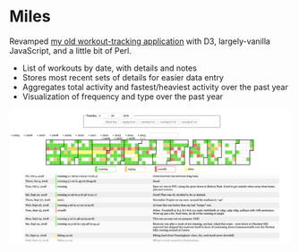 # Miles

Revamped [my old workout-tracking application](https://github.com/orangejenny/workouts) with D3, largely-vanilla JavaScript, and a little bit of Perl.

* List of workouts by date, with details and notes
* Stores most recent sets of details for easier data entry
* Aggregates total activity and fastest/heaviest activity over the past year
* Visualization of frequency and type over the past year

![Screenshot](screenshot.png?raw=true)
